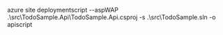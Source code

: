 azure site deploymentscript --aspWAP .\src\TodoSample.Api\TodoSample.Api.csproj -s .\src\TodoSample.sln -o apiscript
